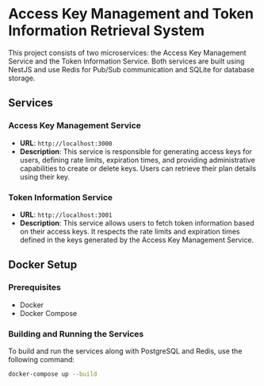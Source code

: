 # Access Key Management and Token Information Retrieval System

This project consists of two microservices: the Access Key Management Service and the Token Information Service. Both services are built using NestJS and use Redis for Pub/Sub communication and SQLite for database storage.

## Services

### Access Key Management Service

- **URL**: `http://localhost:3000`
- **Description**: This service is responsible for generating access keys for users, defining rate limits, expiration times, and providing administrative capabilities to create or delete keys. Users can retrieve their plan details using their key.

### Token Information Service

- **URL**: `http://localhost:3001`
- **Description**: This service allows users to fetch token information based on their access keys. It respects the rate limits and expiration times defined in the keys generated by the Access Key Management Service.


## Docker Setup

### Prerequisites

- Docker
- Docker Compose

### Building and Running the Services

To build and run the services along with PostgreSQL and Redis, use the following command:

```sh
docker-compose up --build
